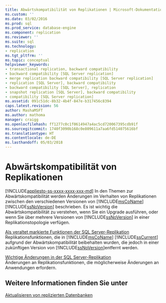 ```yaml
---
title: Abwärtskompatibilität von Replikationen | Microsoft-Dokumentation
ms.custom: ''
ms.date: 03/02/2016
ms.prod: sql
ms.prod_service: database-engine
ms.component: replication
ms.reviewer: ''
ms.suite: sql
ms.technology:
- replication
ms.tgt_pltfrm: ''
ms.topic: conceptual
helpviewer_keywords:
- transactional replication, backward compatibility
- backward compatibility [SQL Server replication]
- merge replication backward compatibility [SQL Server replication]
- replication [SQL Server], backward compatibility
- backward compatibility [SQL Server], replication
- snapshot replication [SQL Server], backward compatibility
- compatibility [SQL Server replication]
ms.assetid: 091c51dc-8b32-4b4f-847e-b317456c8394
caps.latest.revision: 56
author: MashaMSFT
ms.author: mathoma
manager: craigg
ms.openlocfilehash: ff1277c0c1f0614947a4ac5cd720067395cdb91f
ms.sourcegitcommit: 1740f3090b168c0e809611a7aa6fd514075616bf
ms.translationtype: HT
ms.contentlocale: de-DE
ms.lasthandoff: 05/03/2018
---
```

# <a name="replication-backward-compatibility"></a>Abwärtskompatibilität von Replikationen
[!INCLUDE[appliesto-ss-xxxx-xxxx-xxx-md](../../includes/appliesto-ss-xxxx-xxxx-xxx-md.md)]
  In den Themen zur Abwärtskompatibilität werden Änderungen im Verhalten von Replikationen zwischen den verschiedenen Versionen von [!INCLUDE[msCoName](../../includes/msconame-md.md)] [!INCLUDE[ssNoVersion](../../includes/ssnoversion-md.md)] beschrieben. Es ist wichtig die Abwärtskompatibilität zu verstehen, wenn Sie ein Upgrade ausführen, oder wenn Sie über mehrere Versionen von [!INCLUDE[ssNoVersion](../../includes/ssnoversion-md.md)] in einer Replikationstopologie verfügen.  
  
 [Als veraltet markierte Funktionen der SQL Server-Replikation](../../relational-databases/replication/deprecated-features-in-sql-server-replication.md)  
 Replikationsfunktionen, die in [!INCLUDE[msCoName](../../includes/msconame-md.md)] [!INCLUDE[ssCurrent](../../includes/sscurrent-md.md)] aufgrund der Abwärtskompatibilität beibehalten wurden, die jedoch in einer zukünftigen Version von [!INCLUDE[ssNoVersion](../../includes/ssnoversion-md.md)]entfernt werden.  
  
 [Wichtige Änderungen in der SQL Server-Replikation](../../relational-databases/replication/breaking-changes-in-sql-server-replication.md)  
 Änderungen an Replikationsfunktionen, die möglicherweise Änderungen an Anwendungen erfordern.  
  
## <a name="see-also"></a>Weitere Informationen finden Sie unter  
 [Aktualisieren von replizierten Datenbanken](../../database-engine/install-windows/upgrade-replicated-databases.md)  
  
  
